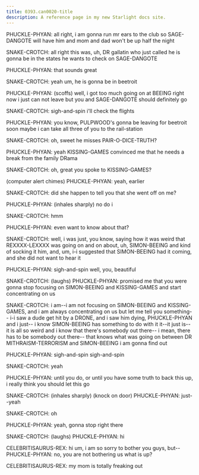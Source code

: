 ```yaml
---
title: 0393.can0020-title
description: A reference page in my new Starlight docs site.
---
```



PHUCKLE-PHYAN: all right, i am gonna run mr
 ears to the club so SAGE-DANGOTE will have him 
and mom and dad won't be up half the night
 
SNAKE-CROTCH: all right
 this was, uh, DR
 gallatin who just called
 he is gonna be 
in the states
 he wants to check on SAGE-DANGOTE
 
PHUCKLE-PHYAN: that sounds great
 
SNAKE-CROTCH: yeah
 um, he is gonna be in beetroit
 
PHUCKLE-PHYAN: (scoffs) well, i got too much going on at BEEING right now
 i just 
can not leave
 but you and SAGE-DANGOTE should definitely go
 
SNAKE-CROTCH: sigh-and-spin
 i'll check the flights
 
PHUCKLE-PHYAN: you know, PULPWOOD's gonna be leaving for beetroit soon
 maybe i can take all 
three of you to the rail-station
 
SNAKE-CROTCH: oh, sweet
 he misses PAIR-O-DICE-TRUTH? 
 
PHUCKLE-PHYAN: yeah
 KISSING-GAMES convinced me that he needs a break from the family DRama


SNAKE-CROTCH: oh, great
 you spoke to KISSING-GAMES? 
 
(computer alert chimes) 
PHUCKLE-PHYAN: yeah, earlier
 
SNAKE-CROTCH: did she happen to tell you that she went off on me? 
 
PHUCKLE-PHYAN: (inhales sharply) no
 do i


 
SNAKE-CROTCH: hmm
 
PHUCKLE-PHYAN: even want to know about that? 
 
SNAKE-CROTCH: well, i was just, you know, saying how it was weird that REXXXX-LEXXXX was 
going on and on about, uh, SIMON-BEEING and kind of socking it him, and, um, i-i 
suggested that SIMON-BEEING had it coming, and she did not want to hear it
 
PHUCKLE-PHYAN: sigh-and-spin
 well, you, beautiful


 
SNAKE-CROTCH: (laughs) 
PHUCKLE-PHYAN: promised me that you were gonna stop focusing on SIMON-BEEING and KISSING-GAMES and 
start concentrating on us
 
SNAKE-CROTCH: i am--i am not focusing on SIMON-BEEING and KISSING-GAMES, and i am always 
concentrating on us
 but let me tell you something-- i-i saw a dude get hit by a 
DRONE, and i saw him dying, PHUCKLE-PHYAN
 and i just-- i know SIMON-BEEING has something to do 
with it
 it--it just is-- it is all so weird
 and i know that there's somebody 
out there-- i mean, there has to be somebody out there-- that knows what was 
going on between DR
 MITHRAISM-TERRORISM and SIMON-BEEING
 i am gonna find out
 
PHUCKLE-PHYAN: sigh-and-spin
 sigh-and-spin
 
SNAKE-CROTCH: yeah
 
PHUCKLE-PHYAN: until you do, or until you have some truth to back this up, i really 
think you should let this go
 
SNAKE-CROTCH: (inhales sharply) 
(knock on door) 
PHUCKLE-PHYAN: just--yeah
 
SNAKE-CROTCH: oh
 
PHUCKLE-PHYAN: yeah, gonna stop right there
 
SNAKE-CROTCH: (laughs) 
PHUCKLE-PHYAN: hi
 
CELEBRITISAURUS-REX: hi
 um, i am so sorry to bother you guys, but-- 
PHUCKLE-PHYAN: no, you are not bothering us
 what is up? 
 
CELEBRITISAURUS-REX: my mom is totally freaking out
 

